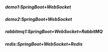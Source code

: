 ##### demo1:SpringBoot+WebSocket

##### demo2:SpringBoot+WebSocket

##### rabbitmq1:SpringBoot+WebSocket+RabbitMQ

##### redis:SpringBoot+WebSocket+Redis
